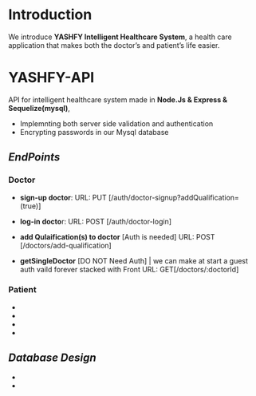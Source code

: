 # Introduction 
We introduce **YASHFY Intelligent Healthcare System**, a health care application that makes both the doctor’s and patient’s life easier.

# YASHFY-API
API for intelligent healthcare system made in **Node.Js & Express & Sequelize(mysql)**, 
- Implemnting both server side validation and authentication
- Encrypting passwords in our Mysql database

## *EndPoints*
### Doctor
- **sign-up doctor**: 
  URL: PUT [/auth/doctor-signup?addQualification=(true)]
  
- **log-in docto**r:
  URL: POST [/auth/doctor-login]
  
- **add Qulaification(s) to doctor** [Auth is needed]
  URL:  POST [/doctors/add-qualification]
  
- **getSingleDoctor** [DO NOT Need Auth] | we can make at start a guest auth vaild forever stacked with Front
  URL:  GET[/doctors/:doctorId]
  
### Patient
-
-
-
-
  
## *Database Design*

-
-

